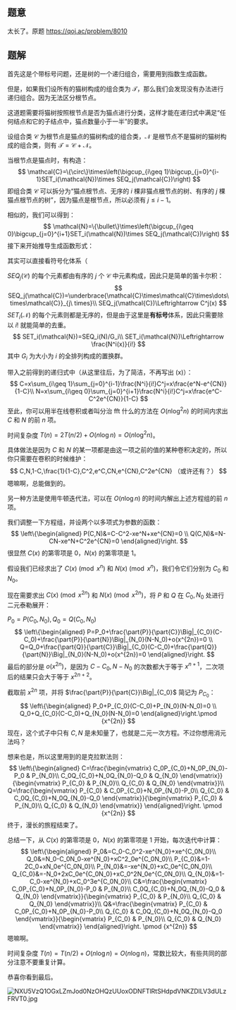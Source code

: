 ## 题意

太长了。原题 https://qoj.ac/problem/8010

## 题解

首先这是个带标号问题，还是树的一个递归组合，需要用到指数生成函数。

但是，如果我们设所有的猫树构成的组合类为 $\mathcal{T}$，那么我们会发现没有办法进行递归组合。因为无法区分根节点。

这道题需要将猫树按照根节点是否为猫点进行分类，这样才能在递归式中满足“任何结点和它的子结点中，猫点数量小于一半”的要求。

设组合类 $\mathcal{C}$ 为根节点是猫点的猫树构成的组合类，$\mathcal{N}$ 是根节点不是猫树的猫树构成的组合类，则有 $\mathcal{T}=\mathcal{C} + \mathcal{N}$。

当根节点是猫点时，有构造：
$$
\mathcal{C}=\{\circ\}\times\left(\bigcup_{i\geq 1}\bigcup_{j=0}^{i-1}SET_i(\mathcal{N})\times SEQ_j(\mathcal{C})\right)
$$
即组合类 $\mathcal{C}$ 可以拆分为“猫点根节点、无序的 $i$ 棵非猫点根节点的树、有序的 $j$ 棵猫点根节点的树”，因为猫点是根节点，所以必须有 $j\leq i-1$。

相似的，我们可以得到：
$$
\mathcal{N}=\{\bullet\}\times\left(\bigcup_{i\geq 0}\bigcup_{j=0}^{i+1}SET_i(\mathcal{N})\times SEQ_j(\mathcal{C})\right)
$$
接下来开始推导生成函数形式：

其实可以直接看符号化体系（

$SEQ_j(\mathcal{C})$ 的每个元素都由有序的 $j$ 个 $\mathcal{C}$ 中元素构成，因此只是简单的笛卡尔积：
$$
SEQ_j(\mathcal{C})=\underbrace{\mathcal{C}\times\mathcal{C}\times\dots\times\mathcal{C}}_{j\ times}\\
SEQ_j(\mathcal{C})\Leftrightarrow C^j(x)
$$
$SET_i(\mathcal{N})$ 的每个元素则都是无序的，但是由于这里是**有标号**体系，因此只需要除以 $i!$ 就能简单的去重。
$$
SET_i(\mathcal{N})=SEQ_i(N)/G_i\\
SET_i(\mathcal{N})\Leftrightarrow \frac{N^i(x)}{i!}
$$
其中 $G_i$ 为大小为 $i$ 的全排列构成的置换群。

带入之前得到的递归式中（从这里往后，为了简洁，不再写出 (x)）：
$$
C=x\sum_{i\geq 1}\sum_{j=0}^{i-1}\frac{N^i}{i!}C^j=x\frac{e^N-e^{CN}}{1-C}\\
N=x\sum_{i\geq 0}\sum_{j=0}^{i+1}\frac{N^i}{i!}C^j=x\frac{e^C-C^2e^{CN}}{1-C}
$$
至此，你可以用半在线卷积或者叫分治 fft 什么的方法在 $O(n\log^2 n)$ 的时间内求出 $C$ 和 $N$ 的前 $n$​ 项。

时间复杂度 $T(n)=2T(n/2)+O(n\log n)=O(n\log^2 n)$。

具体做法是因为 $C$ 和 $N$ 的某一项都是由这一项之前的值的某种卷积决定的，所以你只需要在卷积的时候维护：
$$
C,N,1-C,\frac{1}{1-C},C^2,e^C,CN,e^{CN},C^2e^{CN} （或许还有？）
$$
嗯嘛啊，总能做到的。

另一种方法是使用牛顿迭代法，可以在 $O(n\log n)$ 的时间内解出上述方程组的前 $n$ 项。

我们调整一下方程组，并设两个以多项式为参数的函数：
$$
\left\{\begin{aligned}
P(C,N)&=C-C^2-xe^N+xe^{CN}=0 \\
Q(C,N)&=N-CN-xe^N+C^2e^{CN}=0
\end{aligned}\right.
$$
很显然 $C(x)$ 的第零项是 $0$，$N(x)$ 的第零项是 $1$。

假设我们已经求出了 $C(x) \pmod {x^n}$ 和 $N(x) \pmod {x^{n}}$，我们令它们分别为 $C_0$ 和 $N_0$。

现在需要求出  $C(x) \pmod {x^{2n}}$ 和 $N(x) \pmod {x^{2n}}$，将 $P$ 和 $Q$ 在 $C_0,N_0$ 处进行二元泰勒展开：

$P_0=P(C_0,N_0),Q_0=Q(C_0,N_0)$
$$
\left\{\begin{aligned}
P=P_0+\frac{\part{P}}{\part{C}}\Big|_{C_0}(C-C_0)+\frac{\part{P}}{\part{N}}\Big|_{N_0}(N-N_0)+o(x^{2n})=0 \\
Q=Q_0+\frac{\part{Q}}{\part{C}}\Big|_{C_0}(C-C_0)+\frac{\part{Q}}{\part{N}}\Big|_{N_0}(N-N_0)+o(x^{2n})=0
\end{aligned}\right.
$$
最后的部分是 $o(x^{2n})$，是因为 $C-C_0,N-N_0$ 的次数都大于等于 $x^{n+1}$，二次项后的结果只会大于等于 $x^{2n+2}$。

截取前 $x^{2n}$ 项，并将 $\frac{\part{P}}{\part{C}}\Big|_{C_0}$ 简记为 $P_{C_0}$：
$$
\left\{\begin{aligned}
P_0+P_{C_0}(C-C_0)+P_{N_0}(N-N_0)=0 \\
Q_0+Q_{C_0}(C-C_0)+Q_{N_0}(N-N_0)=0
\end{aligned}\right.\pmod {x^{2n}}
$$
现在，这个式子中只有 $C,N$ 是未知量了，也就是二元一次方程。不过你想用消元法吗？

想来也是，所以这里用到的是克拉默法则：
$$
\left\{\begin{aligned}
C=\frac{\begin{vmatrix}
C_0P_{C_0}+N_0P_{N_0}-P_0 & P_{N_0}\\
C_0Q_{C_0}+N_0Q_{N_0}-Q_0 & Q_{N_0}
\end{vmatrix}}{\begin{vmatrix}
P_{C_0} & P_{N_0}\\
Q_{C_0} & Q_{N_0}
\end{vmatrix}}\\
Q=\frac{\begin{vmatrix}
P_{C_0} & C_0P_{C_0}+N_0P_{N_0}-P_0\\
Q_{C_0} & C_0Q_{C_0}+N_0Q_{N_0}-Q_0
\end{vmatrix}}{\begin{vmatrix}
P_{C_0} & P_{N_0}\\
Q_{C_0} & Q_{N_0}
\end{vmatrix}}
\end{aligned}\right.
\pmod {x^{2n}}
$$
终于，漫长的旅程结束了。

总结一下，从 $C(x)$ 的第零项是 $0$，$N(x)$ 的第零项是 $1$ 开始，每次迭代中计算：
$$
\left\{\begin{aligned}
P_0&=C_0-C_0^2-xe^{N_0}+xe^{C_0N_0}\\
Q_0&=N_0-C_0N_0-xe^{N_0}+xC^2_0e^{C_0N_0}\\
P_{C_0}&=1-2C_0+xN_0e^{C_0N_0}\\
P_{N_0}&=-xe^{N_0}+xC_0e^{C_0N_0}\\
Q_{C_0}&=-N_0+2xC_0e^{C_0N_0}+xC_0^2N_0e^{C_0N_0}\\
Q_{N_0}&=1-C_0-xe^{N_0}+xC_0^3e^{C_0N_0}\\
C&=\frac{\begin{vmatrix}
C_0P_{C_0}+N_0P_{N_0}-P_0 & P_{N_0}\\
C_0Q_{C_0}+N_0Q_{N_0}-Q_0 & Q_{N_0}
\end{vmatrix}}{\begin{vmatrix}
P_{C_0} & P_{N_0}\\
Q_{C_0} & Q_{N_0}
\end{vmatrix}}\\
Q&=\frac{\begin{vmatrix}
P_{C_0} & C_0P_{C_0}+N_0P_{N_0}-P_0\\
Q_{C_0} & C_0Q_{C_0}+N_0Q_{N_0}-Q_0
\end{vmatrix}}{\begin{vmatrix}
P_{C_0} & P_{N_0}\\
Q_{C_0} & Q_{N_0}
\end{vmatrix}}
\end{aligned}\right.
\pmod {x^{2n}}
$$
嗯嘛啊。

时间复杂度 $T(n)=T(n/2)+O(n\log n)=O(n\log n)$​，常数比较大，有些共同的部分注意不要重复计算。

恭喜你看到最后。

![NXU5VzQ1OGxLZmJod0NzOHQzUUoxODNFTlRtSHdpdVNKZDlLV3dULzFRVT0.jpg](https://s2.loli.net/2024/06/15/mCPbRJHdZrXE61l.jpg)

